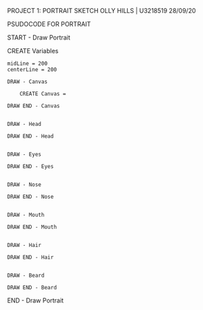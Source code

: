 PROJECT 1: PORTRAIT SKETCH
OLLY HILLS | U3218519
28/09/20

PSUDOCODE FOR PORTRAIT



START - Draw Portrait

CREATE Variables

    midLine = 200
    centerLine = 200

    DRAW - Canvas

        CREATE Canvas = 

    DRAW END - Canvas


    DRAW - Head

    DRAW END - Head


    DRAW - Eyes

    DRAW END - Eyes


    DRAW - Nose

    DRAW END - Nose


    DRAW - Mouth

    DRAW END - Mouth


    DRAW - Hair

    DRAW END - Hair


    DRAW - Beard

    DRAW END - Beard

END - Draw Portrait